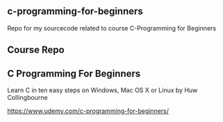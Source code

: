 ## c-programming-for-beginners
Repo for my sourcecode related to course C-Programming for Beginners

## Course Repo
## C Programming For Beginners
Learn C in ten easy steps on Windows, Mac OS X or Linux
by Huw Collingbourne

https://www.udemy.com/c-programming-for-beginners/




